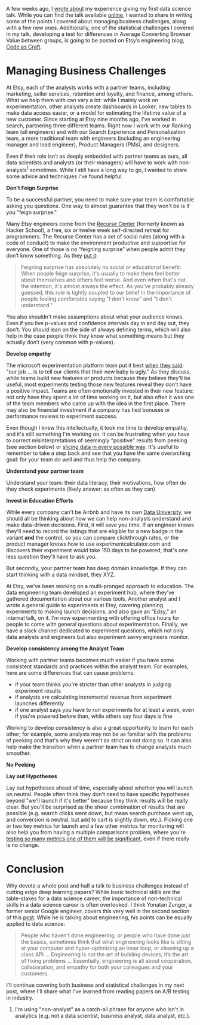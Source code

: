 A few weeks ago, I [wrote about](https://robinsones.github.io/Giving-Your-First-Data-Science-Talk/) my experience giving my first data science talk. While you can find the talk available [online](https://www.youtube.com/watch?v=SF-ryGgLOgQ), I wanted to share in writing some of the points I covered about managing business challenges, along with a few new ones. Additionally, one of the statistical challenges I covered in my talk, developing a test for differences in Average Converting Browser Value between groups, is going to be posted on Etsy’s engineering blog, [Code as Craft](https://codeascraft.com/archive/).

Managing Business Challenges
======

At Etsy, each of the analysts works with a partner teams, including marketing, seller services, retention and loyalty, and finance, among others. What we help them with can vary a lot: while I mainly work on experimentation, other analysts create dashboards in Looker, new tables to make data access easier, or a model for estimating the lifetime value of a new customer. Since starting at Etsy nine months ago, I've worked in search, partnering three different teams. Right now I work with our Ranking team (all engineers) and with our Search Experience and Personalization team, a more traditional team with engineers (including an engineering manager and lead engineer), Product Managers (PMs), and designers. 

Even if their role isn’t as deeply embedded with partner teams as ours, all data scientists and analysts (or their managers) will have to work with non-analysts<sup>1</sup> sometimes. While I still have a long way to go, I wanted to share some advice and techniques I've found helpful.  

**Don't Feign Surprise**

To be a successful partner, you need to make sure your team is comfortable asking you questions. One way to almost guarantee that they won't be is if you "feign surprise."

Many Etsy engineers come from the [Recurse Center](https://www.recurse.com) (formerly known as Hacker School), a free, six or twelve week self-directed retreat for programmers. The Recurse Center has a set of social rules (along with a code of conduct) to make the environment productive and supportive for everyone. One of those is no “feigning surprise” when people admit they don’t know something. As they [put it](https://www.recurse.com/manual#sub-sec-social-rules): 

> Feigning surprise has absolutely no social or educational benefit: When people feign surprise, it's usually to make them feel better about themselves and others feel worse. And even when that's not the intention, it's almost always the effect. As you've probably already guessed, this rule is tightly coupled to our belief in the importance of people feeling comfortable saying "I don't know" and "I don't understand."
 
You also shouldn't make assumptions about what your audience knows. Even if you live p-values and confidence intervals day in and day out, they don’t. You should lean on the side of always defining terms, which will also help in the case people think they know what something means but they actually don’t (very common with p-values).

**Develop empathy**

The microsoft experimentation platform team put it best [when they said](http://notes.stephenholiday.com/Five-Puzzling-Outcomes.pdf): "our job ... is to tell our clients that their new baby is ugly." As they discuss, while teams build new features or products because they believe they'll be useful, most experiments testing those new features reveal they don't have a positive impact. Teams are often emotionally invested in their new feature: not only have they spent a lot of time working on it, but also often it was one of the team members who came up with the idea in the first place. There may also be financial investment if a company has tied bonuses or performance reviews to experiment success. 

Even though I knew this intellectually, it took me time to develop empathy, and it's still something I'm working on. It can be frustrating when you have to correct misinterpretations of seemingly "positive" results from peeking (see section below) or [slicing data in every possible way](http://www.slate.com/articles/health_and_science/science/2013/07/statistics_and_psychology_multiple_comparisons_give_spurious_results.html). It's useful to remember to take a step back and see that you have the same overarching goal: for your team do well and thus help the company. 

**Understand your partner team**

Understand your team: their data literacy, their motivations, how often do they check experiments (likely answer: as often as they can) 

**Invest in Education Efforts**

While every company can't be Airbnb and have its own [Data University](https://medium.com/airbnb-engineering/how-airbnb-democratizes-data-science-with-data-university-3eccc71e073a), we should all be thinking about how we can help non-analysts understand and make data-driven decisions. First, it will save you time. If an engineer knows they'll need to record the listings that are eligible for a new badge in the variant **and** the control, so you can compare clickthrough rates, or the product manager knows how to use experimentcalculator.com and discovers their experiment would take 150 days to be powered, that's one less question they'll have to ask you.  

But secondly, your partner team has deep domain knowledge. If they can start thinking with a data mindset, they XYZ. 

At Etsy, we’ve been working on a multi-pronged approach to education. The data engineering team developed an experiment hub, where they’ve gathered documentation about our various tools. Another analyst and I wrote a general guide to experiments at Etsy, covering planning experiments to making launch decisions, and also gave an “Edsy,” an internal talk, on it. I’m now experimenting with offering office hours for people to come with general questions about experimentation. Finally, we have a slack channel dedicated to experiment questions, which not only data analysts and engineers but also experiment savvy engineers monitor. 

**Develop consistency among the Analyst Team**

Working with partner teams becomes much easier if you have some consistent standards and practices within the analyst team. For examples, here are some differences that can cause problems: 

- if your team thinks you're stricter than other analysts in judging experiment results 
- if analysts are calculating incremental revenue from experiment launches differently 
- if one analyst says you have to run experiments for at least a week, even if you're powered before than, while others say four days is fine

Working to develop consistency is also a great opportunity to learn for each other; for example, some analysts may not be as familiar with the problems of peeking and that's why they weren't as strict on not doing so. It can also help make the transition when a partner team has to change analysts much smoother.  

**No Peeking**

**Lay out Hypotheses**

Lay out hypotheses ahead of time, especially about whether you will launch on neutral. People often think they don't need to have specific hypotheses beyond "we'll launch if it's better" because they think results will be really clear. But you’ll be surprised as the sheer combination of results that are possible (e.g. search clicks went down, but mean search purchase went up, and conversion is neutral, but add to cart is slightly down, etc.). Picking one or two key metrics for launch and a few other metrics for monitoring will also help you from having a multiple comparisons problem, where you're [testing so many metrics one of them will be significant](https://en.wikipedia.org/wiki/Multiple_comparisons_problem), even if there really is no change. 

Conclusion
======

Why devote a whole post and half a talk to business challenges instead of cutting edge deep learning papers? While basic technical skills are the table-stakes for a data science career, the importance of non-technical skills in a data science career is often overlooked. I think Yonatan Zunger, a former senior Google engineer, covers this very well in the second section of this [post]( https://medium.com/@yonatanzunger/so-about-this-googlers-manifesto-1e3773ed1788). While he is talking about engineering, his points can be equally applied to data science: 
  
> People who haven’t done engineering, or people who have done just the basics, sometimes think that what engineering looks like is sitting at your computer and hyper-optimizing an inner loop, or cleaning up a class API … Engineering is not the art of building devices; it’s the art of fixing problems … Essentially, engineering is all about cooperation, collaboration, and empathy for both your colleagues and your customers.

I'll continue covering both business and statistical challenges in my next post, where I'll share what I've learned from reading papers on A/B testing in industry. 

1. I'm using "non-analyst" as a catch-all phrase for anyone who isn't in analytics (e.g. not a data scientist, business analyst, data analyst, etc.). 
